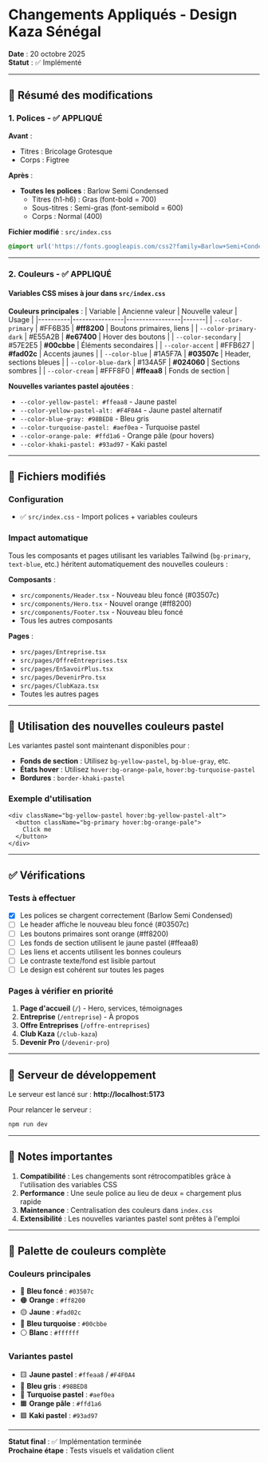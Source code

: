 # Changements Appliqués - Design Kaza Sénégal

**Date** : 20 octobre 2025  
**Statut** : ✅ Implémenté

---

## 🎨 Résumé des modifications

### 1. Polices - ✅ APPLIQUÉ

**Avant** :
- Titres : Bricolage Grotesque
- Corps : Figtree

**Après** :
- **Toutes les polices** : Barlow Semi Condensed
  - Titres (h1-h6) : Gras (font-bold = 700)
  - Sous-titres : Semi-gras (font-semibold = 600)
  - Corps : Normal (400)

**Fichier modifié** : `src/index.css`
```css
@import url('https://fonts.googleapis.com/css2?family=Barlow+Semi+Condensed:wght@400;600;700&display=swap');
```

---

### 2. Couleurs - ✅ APPLIQUÉ

#### Variables CSS mises à jour dans `src/index.css`

**Couleurs principales** :
| Variable | Ancienne valeur | Nouvelle valeur | Usage |
|----------|----------------|-----------------|-------|
| `--color-primary` | #FF6B35 | **#ff8200** | Boutons primaires, liens |
| `--color-primary-dark` | #E55A2B | **#e67400** | Hover des boutons |
| `--color-secondary` | #57E2E5 | **#00cbbe** | Éléments secondaires |
| `--color-accent` | #FFB627 | **#fad02c** | Accents jaunes |
| `--color-blue` | #1A5F7A | **#03507c** | Header, sections bleues |
| `--color-blue-dark` | #134A5F | **#024060** | Sections sombres |
| `--color-cream` | #FFF8F0 | **#ffeaa8** | Fonds de section |

**Nouvelles variantes pastel ajoutées** :
- `--color-yellow-pastel: #ffeaa8` - Jaune pastel
- `--color-yellow-pastel-alt: #F4F0A4` - Jaune pastel alternatif
- `--color-blue-gray: #98BED8` - Bleu gris
- `--color-turquoise-pastel: #aef0ea` - Turquoise pastel
- `--color-orange-pale: #ffd1a6` - Orange pâle (pour hovers)
- `--color-khaki-pastel: #93ad97` - Kaki pastel

---

## 📁 Fichiers modifiés

### Configuration
- ✅ `src/index.css` - Import polices + variables couleurs

### Impact automatique
Tous les composants et pages utilisant les variables Tailwind (`bg-primary`, `text-blue`, etc.) héritent automatiquement des nouvelles couleurs :

**Composants** :
- `src/components/Header.tsx` - Nouveau bleu foncé (#03507c)
- `src/components/Hero.tsx` - Nouvel orange (#ff8200)
- `src/components/Footer.tsx` - Nouveau bleu foncé
- Tous les autres composants

**Pages** :
- `src/pages/Entreprise.tsx`
- `src/pages/OffreEntreprises.tsx`
- `src/pages/EnSavoirPlus.tsx`
- `src/pages/DevenirPro.tsx`
- `src/pages/ClubKaza.tsx`
- Toutes les autres pages

---

## 🎯 Utilisation des nouvelles couleurs pastel

Les variantes pastel sont maintenant disponibles pour :
- **Fonds de section** : Utilisez `bg-yellow-pastel`, `bg-blue-gray`, etc.
- **États hover** : Utilisez `hover:bg-orange-pale`, `hover:bg-turquoise-pastel`
- **Bordures** : `border-khaki-pastel`

### Exemple d'utilisation
```tsx
<div className="bg-yellow-pastel hover:bg-yellow-pastel-alt">
  <button className="bg-primary hover:bg-orange-pale">
    Click me
  </button>
</div>
```

---

## ✅ Vérifications

### Tests à effectuer
- [x] Les polices se chargent correctement (Barlow Semi Condensed)
- [ ] Le header affiche le nouveau bleu foncé (#03507c)
- [ ] Les boutons primaires sont orange (#ff8200)
- [ ] Les fonds de section utilisent le jaune pastel (#ffeaa8)
- [ ] Les liens et accents utilisent les bonnes couleurs
- [ ] Le contraste texte/fond est lisible partout
- [ ] Le design est cohérent sur toutes les pages

### Pages à vérifier en priorité
1. **Page d'accueil** (`/`) - Hero, services, témoignages
2. **Entreprise** (`/entreprise`) - À propos
3. **Offre Entreprises** (`/offre-entreprises`)
4. **Club Kaza** (`/club-kaza`)
5. **Devenir Pro** (`/devenir-pro`)

---

## 🚀 Serveur de développement

Le serveur est lancé sur : **http://localhost:5173**

Pour relancer le serveur :
```bash
npm run dev
```

---

## 📝 Notes importantes

1. **Compatibilité** : Les changements sont rétrocompatibles grâce à l'utilisation des variables CSS
2. **Performance** : Une seule police au lieu de deux = chargement plus rapide
3. **Maintenance** : Centralisation des couleurs dans `index.css`
4. **Extensibilité** : Les nouvelles variantes pastel sont prêtes à l'emploi

---

## 🎨 Palette de couleurs complète

### Couleurs principales
- 🔵 **Bleu foncé** : `#03507c`
- 🟠 **Orange** : `#ff8200`
- 🟡 **Jaune** : `#fad02c`
- 🔷 **Bleu turquoise** : `#00cbbe`
- ⚪ **Blanc** : `#ffffff`

### Variantes pastel
- 🟨 **Jaune pastel** : `#ffeaa8` / `#F4F0A4`
- 🔹 **Bleu gris** : `#98BED8`
- 🔸 **Turquoise pastel** : `#aef0ea`
- 🟧 **Orange pâle** : `#ffd1a6`
- 🟩 **Kaki pastel** : `#93ad97`

---

**Statut final** : ✅ Implémentation terminée  
**Prochaine étape** : Tests visuels et validation client
